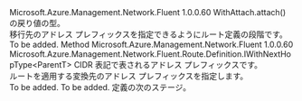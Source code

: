 <Type Name="IWithDestinationAddressPrefix&lt;ParentT&gt;" FullName="Microsoft.Azure.Management.Network.Fluent.Route.Definition.IWithDestinationAddressPrefix&lt;ParentT&gt;">
  <TypeSignature Language="C#" Value="public interface IWithDestinationAddressPrefix&lt;ParentT&gt;" />
  <TypeSignature Language="ILAsm" Value=".class public interface auto ansi abstract IWithDestinationAddressPrefix`1&lt;ParentT&gt;" />
  <TypeSignature Language="DocId" Value="T:Microsoft.Azure.Management.Network.Fluent.Route.Definition.IWithDestinationAddressPrefix`1" />
  <TypeSignature Language="VB.NET" Value="Public Interface IWithDestinationAddressPrefix(Of ParentT)" />
  <TypeSignature Language="F#" Value="type IWithDestinationAddressPrefix&lt;'ParentT&gt; = interface" />
  <AssemblyInfo>
    <AssemblyName>Microsoft.Azure.Management.Network.Fluent</AssemblyName>
    <AssemblyVersion>1.0.0.60</AssemblyVersion>
  </AssemblyInfo>
  <TypeParameters>
    <TypeParameter Name="ParentT" />
  </TypeParameters>
  <Interfaces />
  <Docs>
    <typeparam name="ParentT">WithAttach.attach() の戻り値の型。</typeparam>
    <summary>
            移行先のアドレス プレフィックスを指定できるようにルート定義の段階です。
            </summary>
    <remarks>To be added.</remarks>
  </Docs>
  <Members>
    <Member MemberName="WithDestinationAddressPrefix">
      <MemberSignature Language="C#" Value="public Microsoft.Azure.Management.Network.Fluent.Route.Definition.IWithNextHopType&lt;ParentT&gt; WithDestinationAddressPrefix (string cidr);" />
      <MemberSignature Language="ILAsm" Value=".method public hidebysig newslot virtual instance class Microsoft.Azure.Management.Network.Fluent.Route.Definition.IWithNextHopType`1&lt;!ParentT&gt; WithDestinationAddressPrefix(string cidr) cil managed" />
      <MemberSignature Language="DocId" Value="M:Microsoft.Azure.Management.Network.Fluent.Route.Definition.IWithDestinationAddressPrefix`1.WithDestinationAddressPrefix(System.String)" />
      <MemberSignature Language="VB.NET" Value="Public Function WithDestinationAddressPrefix (cidr As String) As IWithNextHopType(Of ParentT)" />
      <MemberSignature Language="F#" Value="abstract member WithDestinationAddressPrefix : string -&gt; Microsoft.Azure.Management.Network.Fluent.Route.Definition.IWithNextHopType&lt;'ParentT&gt;" Usage="iWithDestinationAddressPrefix.WithDestinationAddressPrefix cidr" />
      <MemberType>Method</MemberType>
      <AssemblyInfo>
        <AssemblyName>Microsoft.Azure.Management.Network.Fluent</AssemblyName>
        <AssemblyVersion>1.0.0.60</AssemblyVersion>
      </AssemblyInfo>
      <ReturnValue>
        <ReturnType>Microsoft.Azure.Management.Network.Fluent.Route.Definition.IWithNextHopType&lt;ParentT&gt;</ReturnType>
      </ReturnValue>
      <Parameters>
        <Parameter Name="cidr" Type="System.String" />
      </Parameters>
      <Docs>
        <param name="cidr">CIDR 表記で表されるアドレス プレフィックスです。</param>
        <summary>
            ルートを適用する変換先のアドレス プレフィックスを指定します。
            </summary>
        <returns>To be added.</returns>
        <remarks>To be added.</remarks>
        <return>定義の次のステージ。</return>
      </Docs>
    </Member>
  </Members>
</Type>